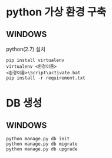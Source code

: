 # python 가상 환경 구축
## WINDOWS
python(2.7) 설치

    pip install virtualenv
    virtualenv <환경이름>
    <환경이름>\Script\activate.bat
    pip install -r requirement.txt


# DB 생성
## WINDOWS
    python manage.py db init
    python manage.py db migrate
    python manage.py db upgrade
